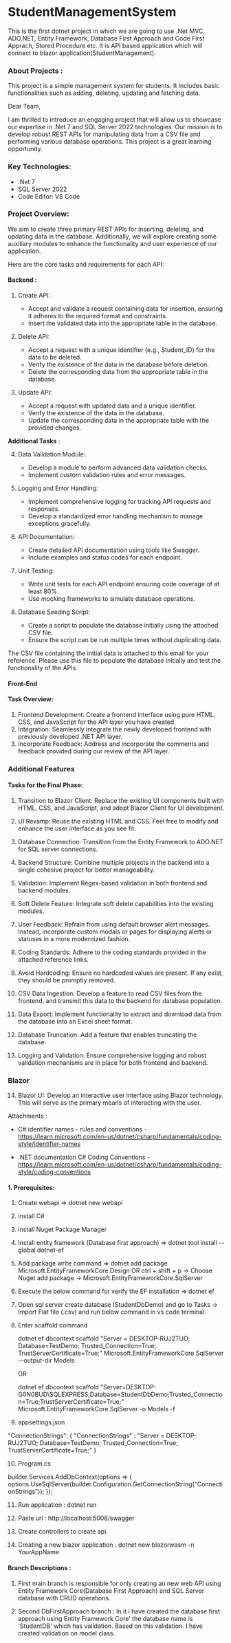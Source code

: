 # StudentManagementSystem
This is the first dotnet project in which we are going to use .Net MVC, ADO.NET, Entity Framework, Database First Approach and Code First Apprach, Stored Procedure etc. It is API based application which will connect to blazor application(StudentManagement).

### About Projects :
This project is a simple management system for students. It includes basic functionalities such as adding, deleting, updating and fetching data.

Dear Team,

I am thrilled to introduce an engaging project that will allow us to showcase our expertise in .Net 7 and SQL Server 2022 technologies. Our mission is to develop robust REST APIs for manipulating data from a CSV file and performing various database operations. This project is a great learning opportunity.


### Key Technologies:
- .Net 7
- SQL Server 2022
- Code Editor: VS Code

### Project Overview:
We aim to create three primary REST APIs for inserting, deleting, and updating data in the database. Additionally, we will explore creating some auxiliary modules to enhance the functionality and user experience of our application.

Here are the core tasks and requirements for each API:
#### Backend : 

1. Create API:
   - Accept and validate a request containing data for insertion, ensuring it adheres to the required format and constraints.
   - Insert the validated data into the appropriate table in the database.

2. Delete API:
   - Accept a request with a unique identifier (e.g., Student_ID) for the data to be deleted.
   - Verify the existence of the data in the database before deletion.
   - Delete the corresponding data from the appropriate table in the database.

3. Update API:
   - Accept a request with updated data and a unique identifier.
   - Verify the existence of the data in the database.
   - Update the corresponding data in the appropriate table with the provided changes.

**Additional Tasks** :

4. Data Validation Module:
   - Develop a module to perform advanced data validation checks.
   - Implement custom validation rules and error messages.

5. Logging and Error Handling:
   - Implement comprehensive logging for tracking API requests and responses.
   - Develop a standardized error handling mechanism to manage exceptions gracefully.

6. API Documentation:
   - Create detailed API documentation using tools like Swagger.
   - Include examples and status codes for each endpoint.

7. Unit Testing:
   - Write unit tests for each API endpoint ensuring code coverage of at least 80%.
   - Use mocking frameworks to simulate database operations.

8. Database Seeding Script:
   - Create a script to populate the database initially using the attached CSV file.
   - Ensure the script can be run multiple times without duplicating data.

The CSV file containing the initial data is attached to this email for your reference. Please use this file to populate the database initially and test the functionality of the APIs.

#### Front-End

#### Task Overview:  
1. Frontend Development: Create a frontend interface using pure HTML, CSS, and JavaScript for the API layer you have created.
2. Integration: Seamlessly integrate the newly developed frontend with previously developed .NET API layer.
3. Incorporate Feedback: Address and incorporate the comments and feedback provided during our review of the API layer.


### Additional Features 

#### Tasks for the Final Phase:

1. Transition to Blazor Client: Replace the existing UI components built with HTML, CSS, and JavaScript, and adopt Blazor Client for UI development.

2. UI Revamp: Reuse the existing HTML and CSS. Feel free to modify and enhance the user interface as you see fit.

3. Database Connection: Transition from the Entity Framework to ADO.NET for SQL server connections.

4. Backend Structure: Combine multiple projects in the backend into a single cohesive project for better manageability.

5. Validation: Implement Regex-based validation in both frontend and backend modules.

6. Soft Delete Feature: Integrate soft delete capabilities into the existing modules.

7. User Feedback: Refrain from using default browser alert messages. Instead, incorporate custom modals or pages for displaying alerts or statuses in a more modernized fashion.

8. Coding Standards: Adhere to the coding standards provided in the attached reference links.

9. Avoid Hardcoding: Ensure no hardcoded values are present. If any exist, they should be promptly removed.

10. CSV Data Ingestion: Develop a feature to read CSV files from the frontend, and transmit this data to the backend for database population.

11. Data Export: Implement functionality to extract and download data from the database into an Excel sheet format.

12. Database Truncation: Add a feature that enables truncating the database.

13. Logging and Validation: Ensure comprehensive logging and robust validation mechanisms are in place for both frontend and backend.

### Blazor

14. Blazor UI: Develop an interactive user interface using Blazor technology. This will serve as the primary means of interacting with the user.

Attachments :

- C# identifier names - rules and conventions - https://learn.microsoft.com/en-us/dotnet/csharp/fundamentals/coding-style/identifier-names

- .NET documentation C# Coding Conventions - https://learn.microsoft.com/en-us/dotnet/csharp/fundamentals/coding-style/coding-conventions



#### 1. Prerequisites:
1. Create webapi => dotnet new webapi
2. install C#
3. install Nuget Package Manager
4. Install entity framework (Database first approach) => dotnet tool install --global dotnet-ef
5. Add package write command => dotnet add package Microsoft.EntityFrameworkCore.Design
	OR 
	ctrl + shift + p -> Choose Nuget add package -> Microsoft.EntityFrameworkCore.SqlServer
 
6. Execute the below command for verify the EF installation => dotnet ef
7. Open sql server create database (StudentDbDemo) and go to Tasks -> Import Flat file (.csv) and run below command in vs code terminal.
8. Enter scaffold command 

	dotnet ef dbcontext scaffold "Server = DESKTOP-RUJ2TUO;
				      Database=TestDemo;
				      Trusted_Connection=True;
				      TrustServerCertificate=True;"
 	Microsoft.EntityFrameworkCore.SqlServer --output-dir Models


	OR 

	dotnet ef dbcontext scaffold "Server=DESKTOP-G0N0BUD\\SQLEXPRESS;Database=StudentDbDemo;Trusted_Connection=True;TrustServerCertificate=True;" Microsoft.EntityFrameworkCore.SqlServer -o Models -f


9. appsettings.json

 "ConnectionStrings": {
    "ConnectionStrings" : "Server = DESKTOP-RUJ2TUO;
			   Database=TestDemo;
			   Trusted_Connection=True;
			   TrustServerCertificate=True;"
  }

10. Program.cs 

 builder.Services.AddDbContext<TestDemoContext>(options =>
{
    options.UseSqlServer(builder.Configuration.GetConnectionString("ConnectionStrings"));
});

11. Run application : dotnet run
12. Paste url : http://localhost:5008/swagger
14. Create controllers to create api.

13. Creating a new blazor application : dotnet new blazorwasm -n YourAppName



#### Branch Descriptions :
1. First main branch is responsible for only  creating an new web API using Entity Framework Core(Database First Approach) and SQL Server database with CRUD operations.

2. Second DbFirstApproach branch : In it i have  created the database first approach using Entity Framework Core' the database name is 'StudentDB' which has validation. Based on this validation. I have created validation on model class.
